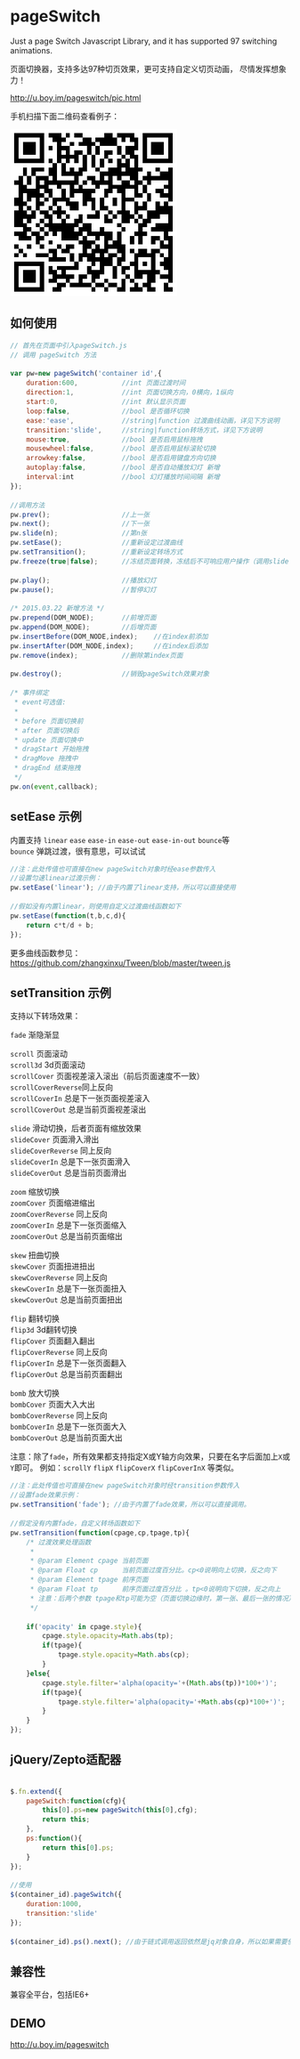 pageSwitch
=========

Just a page Switch Javascript Library, and it has supported 97 switching animations.

页面切换器，支持多达97种切页效果，更可支持自定义切页动画， 尽情发挥想象力！  

http://u.boy.im/pageswitch/pic.html  

手机扫描下面二维码查看例子：  

![demo qrcode](https://raw.githubusercontent.com/qiqiboy/qiqiboy.github.com/master/images/qrcode/pageswitch.png)

## 如何使用
```javascript
// 首先在页面中引入pageSwitch.js
// 调用 pageSwitch 方法

var pw=new pageSwitch('container id',{
	duration:600,			//int 页面过渡时间
	direction:1,			//int 页面切换方向，0横向，1纵向
    start:0,				//int 默认显示页面
    loop:false,				//bool 是否循环切换
    ease:'ease',			//string|function 过渡曲线动画，详见下方说明
    transition:'slide',		//string|function转场方式，详见下方说明
	mouse:true,				//bool 是否启用鼠标拖拽
    mousewheel:false,		//bool 是否启用鼠标滚轮切换
	arrowkey:false,			//bool 是否启用键盘方向切换
    autoplay:false,	    	//bool 是否自动播放幻灯 新增
	interval:int			//bool 幻灯播放时间间隔 新增
});

//调用方法
pw.prev(); 					//上一张
pw.next();					//下一张
pw.slide(n);				//第n张
pw.setEase();				//重新设定过渡曲线
pw.setTransition();			//重新设定转场方式
pw.freeze(true|false);		//冻结页面转换，冻结后不可响应用户操作（调用slide prev next方法还可以进行）

pw.play();			    	//播放幻灯
pw.pause();		        	//暂停幻灯

/* 2015.03.22 新增方法 */
pw.prepend(DOM_NODE);		//前增页面
pw.append(DOM_NODE);		//后增页面
pw.insertBefore(DOM_NODE,index);	//在index前添加
pw.insertAfter(DOM_NODE,index);		//在index后添加
pw.remove(index);			//删除第index页面

pw.destroy();				//销毁pageSwitch效果对象

/* 事件绑定
 * event可选值:
 * 
 * before 页面切换前
 * after 页面切换后
 * update 页面切换中
 * dragStart 开始拖拽
 * dragMove 拖拽中
 * dragEnd 结束拖拽
 */
pw.on(event,callback);
````

## setEase 示例

内置支持 `linear` `ease` `ease-in` `ease-out` `ease-in-out` `bounce`等  
`bounce` 弹跳过渡，很有意思，可以试试

```javascript
//注：此处传值也可直接在new pageSwitch对象时经ease参数传入
//设置匀速linear过渡示例：
pw.setEase('linear'); //由于内置了linear支持，所以可以直接使用

//假如没有内置linear，则使用自定义过渡曲线函数如下
pw.setEase(function(t,b,c,d){
	return c*t/d + b;
});
````

更多曲线函数参见：https://github.com/zhangxinxu/Tween/blob/master/tween.js

## setTransition 示例

支持以下转场效果：  
  
`fade`				渐隐渐显  
  
`scroll`			页面滚动  
`scroll3d`			3d页面滚动  
`scrollCover`		页面视差滚入滚出（前后页面速度不一致）  
`scrollCoverReverse`同上反向   
`scrollCoverIn`  	总是下一张页面视差滚入  
`scrollCoverOut` 	总是当前页面视差滚出    
  
`slide`				滑动切换，后者页面有缩放效果  
`slideCover`		页面滑入滑出  
`slideCoverReverse`	同上反向  
`slideCoverIn`  	总是下一张页面滑入  
`slideCoverOut` 	总是当前页面滑出    
  
`zoom`				缩放切换  
`zoomCover`			页面缩进缩出  
`zoomCoverReverse`	同上反向   
`zoomCoverIn`  		总是下一张页面缩入  
`zoomCoverOut` 		总是当前页面缩出    
  
`skew`				扭曲切换  
`skewCover`			页面扭进扭出  
`skewCoverReverse`	同上反向  
`skewCoverIn`  		总是下一张页面扭入  
`skewCoverOut` 		总是当前页面扭出   
  
`flip`				翻转切换  
`flip3d`			3d翻转切换   
`flipCover`			页面翻入翻出  
`flipCoverReverse`	同上反向   
`flipCoverIn`  		总是下一张页面翻入  
`flipCoverOut` 		总是当前页面翻出   
  
`bomb`				放大切换  
`bombCover`			页面大入大出  
`bombCoverReverse`	同上反向  
`bombCoverIn`  		总是下一张页面大入  
`bombCoverOut` 		总是当前页面大出  

注意：除了`fade`，所有效果都支持指定X或Y轴方向效果，只要在名字后面加上`X`或`Y`即可。
例如：`scrollY` `flipX` `flipCoverX` `flipCoverInX` 等类似。
 
```javascript
//注：此处传值也可直接在new pageSwitch对象时经transition参数传入
//设置fade效果示例：
pw.setTransition('fade'); //由于内置了fade效果，所以可以直接调用。

//假定没有内置fade，自定义转场函数如下
pw.setTransition(function(cpage,cp,tpage,tp){
	/* 过渡效果处理函数
	 *
	 * @param Element cpage 当前页面
	 * @param Float cp      当前页面过度百分比。cp<0说明向上切换，反之向下
	 * @param Element tpage 前序页面
	 * @param Float tp      前序页面过度百分比 。tp<0说明向下切换，反之向上
	 * 注意：后两个参数 tpage和tp可能为空（页面切换边缘时，第一张、最后一张的情况）
	 */
	 
	if('opacity' in cpage.style){
		cpage.style.opacity=Math.abs(tp);
		if(tpage){
			tpage.style.opacity=Math.abs(cp);
		}
	}else{
		cpage.style.filter='alpha(opacity='+(Math.abs(tp))*100+')';
		if(tpage){
			tpage.style.filter='alpha(opacity='+Math.abs(cp)*100+')';
		}
	}
});
````

## jQuery/Zepto适配器
```javascript

$.fn.extend({
	pageSwitch:function(cfg){
		this[0].ps=new pageSwitch(this[0],cfg);
		return this;
	},
	ps:function(){
		return this[0].ps;
	}
});

//使用
$(container_id).pageSwitch({
	duration:1000,
	transition:'slide'
});

$(container_id).ps().next(); //由于链式调用返回依然是jq对象自身，所以如果需要使用pageSwitch对象方法，需要通过 `.ps()` 方法获取对pageSwitch对象的引用。

````

## 兼容性
兼容全平台，包括IE6+

## DEMO
http://u.boy.im/pageswitch
